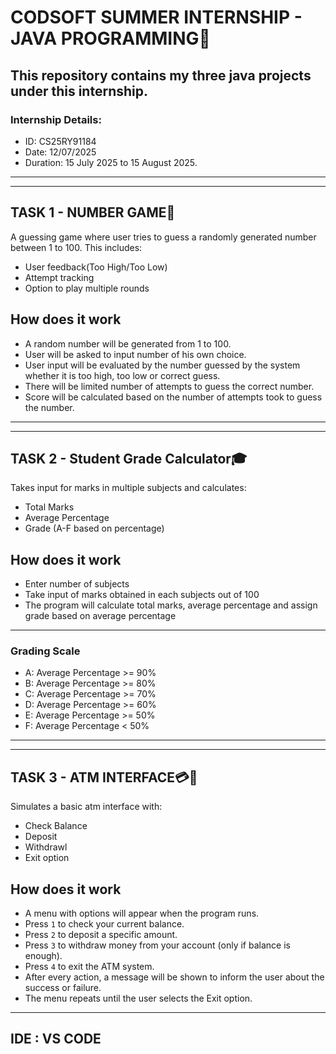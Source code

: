 # CODSOFT SUMMER INTERNSHIP - JAVA PROGRAMMING🎯
**This repository contains my three java projects under this internship.**
<br>
--------------
### **Internship Details:**
- ID: CS25RY91184
- Date: 12/07/2025
- Duration: 15 July 2025 to 15 August 2025.
------------
------------

## TASK 1 - NUMBER GAME🔢
A guessing game where user tries to guess a randomly generated number between 1 to 100.
This includes:
- User feedback(Too High/Too Low)
- Attempt tracking
- Option to play multiple rounds
## How does it work
- A random number will be generated from 1 to 100.
- User will be asked to input number of his own choice.
- User input will be evaluated by the number guessed by the system whether it is too high, too low or correct guess.
- There will be limited number of attempts to guess the correct number.
- Score will be calculated based on the number of attempts took to guess the number.
------------------------------------
------------------------------------
## TASK 2 - Student Grade Calculator🎓
Takes input for marks in multiple subjects and calculates:
- Total Marks
- Average Percentage
- Grade (A-F based on percentage)
## How does it work
- Enter number of subjects
- Take input of marks obtained in each subjects out of 100
- The program will calculate total marks, average percentage and assign grade based on average percentage
-  -------------
### Grading Scale
- A: Average Percentage >= 90%
- B: Average Percentage >= 80%
- C: Average Percentage >= 70%
- D: Average Percentage >= 60%
- E: Average Percentage >= 50%
- F: Average Percentage < 50%
-------------------
-------------------
## TASK 3 - ATM INTERFACE💳🏧
Simulates a basic atm interface with:
- Check Balance
- Deposit
- Withdrawl
- Exit option
## How does it work
- A menu with options will appear when the program runs.
- Press `1` to check your current balance.
- Press `2` to deposit a specific amount.
- Press `3` to withdraw money from your account (only if balance is enough).
-  Press `4` to exit the ATM system.
- After every action, a message will be shown to inform the user about the success or failure.
- The menu repeats until the user selects the Exit option.
-----------------------------
## **IDE : VS CODE**
